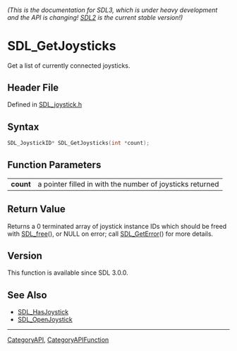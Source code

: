 ###### (This is the documentation for SDL3, which is under heavy development and the API is changing! [SDL2](https://wiki.libsdl.org/SDL2/) is the current stable version!)
# SDL_GetJoysticks

Get a list of currently connected joysticks.

## Header File

Defined in [SDL_joystick.h](https://github.com/libsdl-org/SDL/blob/main/include/SDL3/SDL_joystick.h)

## Syntax

```c
SDL_JoystickID* SDL_GetJoysticks(int *count);

```

## Function Parameters

|               |                                                           |
| ------------- | --------------------------------------------------------- |
| **count**     | a pointer filled in with the number of joysticks returned |

## Return Value

Returns a 0 terminated array of joystick instance IDs which should be freed
with [SDL_free](SDL_free)(), or NULL on error; call
[SDL_GetError](SDL_GetError)() for more details.

## Version

This function is available since SDL 3.0.0.

## See Also

* [SDL_HasJoystick](SDL_HasJoystick)
* [SDL_OpenJoystick](SDL_OpenJoystick)

----
[CategoryAPI](CategoryAPI), [CategoryAPIFunction](CategoryAPIFunction)

